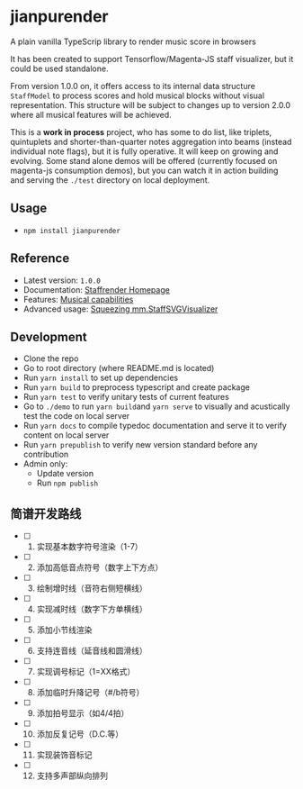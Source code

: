 # jianpurender
A plain vanilla TypeScrip library to render music score in browsers

It has been created to support Tensorflow/Magenta-JS staff visualizer, but it could be used standalone.

From version 1.0.0 on, it offers access to its internal data structure `StaffModel` to process scores and hold musical blocks without visual representation. This structure will be subject to changes up to version 2.0.0 where all musical features will be achieved.

This is a **work in process** project, who has some to do list, like triplets, quintuplets and shorter-than-quarter notes aggregation into beams (instead individual note flags), but it is fully operative. It will keep on growing and evolving. Some stand alone demos will be offered (currently focused on magenta-js consumption demos), but you can watch it in action building and serving the `./test` directory on local deployment.

## Usage
- `npm install jianpurender`

## Reference
- Latest version: `1.0.0`
- Documentation: [Staffrender Homepage](https://flufy3d.github.io/jianpurender/)
- Features: [Musical capabilities](https://flufy3d.github.io/jianpurender/demo/features.html)
- Advanced usage: [Squeezing mm.StaffSVGVisualizer](https://flufy3d.github.io/jianpurender/demo/index.html)

## Development
- Clone the repo
- Go to root directory (where README.md is located)
- Run `yarn install` to set up dependencies
- Run `yarn build` to preprocess typescript and create package
- Run `yarn test` to verify unitary tests of current features
- Go to `./demo` to run `yarn build`and `yarn serve` to visually and acustically test the code on local server
- Run `yarn docs` to compile typedoc documentation and serve it to verify content on local server
- Run `yarn prepublish` to verify new version standard before any contribution
- Admin only:
  - Update version
  - Run `npm publish`

## 简谱开发路线
- [ ] 1. 实现基本数字符号渲染（1-7）
- [ ] 2. 添加高低音点符号（数字上下方点）
- [ ] 3. 绘制增时线（音符右侧短横线） 
- [ ] 4. 实现减时线（数字下方单横线）
- [ ] 5. 添加小节线渲染
- [ ] 6. 支持连音线（延音线和圆滑线）
- [ ] 7. 实现调号标记（1=XX格式）
- [ ] 8. 添加临时升降记号（#/b符号）
- [ ] 9. 添加拍号显示（如4/4拍）
- [ ] 10. 添加反复记号（D.C.等）
- [ ] 11. 实现装饰音标记
- [ ] 12. 支持多声部纵向排列
